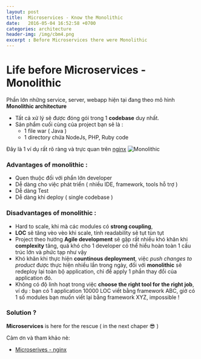 ```yaml
---
layout: post
title:  Microservices - Know the Monolithic 
date:   2016-05-04 16:52:58 +0700
categories: architecture
header-img: /img/cbm4.png
excerpt : Before Microservices there were Monolithic
---
```

# Life before Microservices - Monolithic
Phần lớn những service, server, webapp hiện tại đang theo mô hình **Monolithic architecture**

+ Tất cả xử lý sẽ được đóng gói trong 1 **codebase** duy nhất.
+ Sản phẩm cuối cùng của project bạn sẽ là :
    - 1 file war ( Java )
    - 1 directory chứa NodeJs, PHP, Ruby code

Đây là 1 ví dụ rất rõ ràng và trực quan trên [nginx](https://www.nginx.com/blog/introduction-to-microservices/)
![Monolithic](https://assets.wp.nginx.com/wp-content/uploads/2016/04/Richardson-microservices-part1-1_monolithic-architecture.png)

### Advantages of monolithic :
+ Quen thuộc đối với phẩn lớn developer
+ Dễ dàng cho việc phát triển ( nhiều IDE, framework, tools hỗ trợ )
+ Dễ dàng Test
+ Dễ dàng khi deploy ( single codebase )

### Disadvantages of monolithic :
+ Hard to scale, khi mà các modules có **strong coupling**, 
+ **LOC** sẽ tăng vèo vèo khi scale, tính readability sẽ tụt tùn tụt
+ Project theo hướng **Agile development** sẽ gặp rất nhiều khó khăn khi **complexity** tăng, quá khó cho 1 developer có thể hiểu hoàn toàn 1 cấu trúc lớn và phức tạp như vậy
+ Khó khăn khi thực hiện **countinous deployment**, việc *push changes to product* được thực hiện nhiều lần trong ngày, đối với **monolithic** sẽ redeploy lại toàn bộ application, chỉ để apply 1 phần thay đổi của application đó.
+ Không có độ linh hoạt trong việc **choose the right tool for the right job**, ví dụ : bạn có 1 application 10000 LOC viết bằng framework ABC, giờ có 1 số modules bạn muốn viết lại bằng framework XYZ, impossible !

### Solution ?
**Microservices** is here for the rescue ( in the next chaper 😎 )

Cảm ơn và tham khảo nè:

+ [Microserives - nginx](https://www.nginx.com/blog/introduction-to-microservices)

